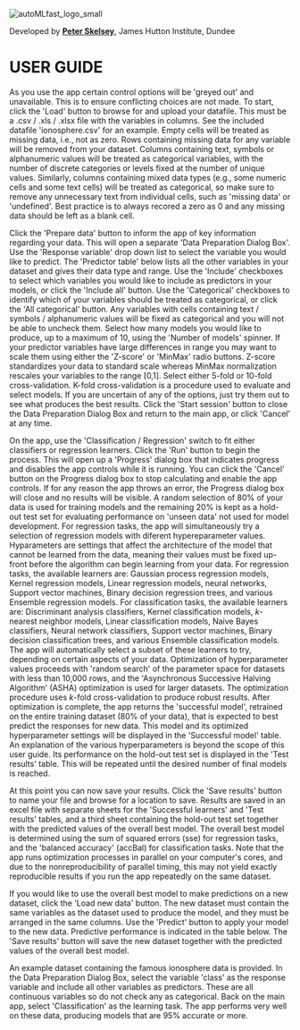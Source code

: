 ![autoMLfast_logo_small](https://user-images.githubusercontent.com/32124230/160170864-de75e2b0-b587-425a-92c2-779460be097b.png)
  
Developed by [**Peter Skelsey**](mailto:peter.skelsey@hutton.ac.uk?subject=findOUT), James Hutton Institute, Dundee

# USER GUIDE

As you use the app certain control options will be 'greyed out' and unavailable. This is to ensure conflicting choices are not made. To start, click the 'Load' button to browse for and upload your datafile. This must be a .csv / .xls / .xlsx file with the variables in columns. See the included datafile 'ionosphere.csv' for an example. Empty cells will be treated as missing data, i.e., not as zero. Rows containing missing data for any variable will be removed from your dataset. Columns containing text, symbols or alphanumeric values will be treated as categorical variables, with the number of discrete categories or levels fixed at the number of unique values. Similarly, columns containing mixed data types (e.g., some numeric cells and some text cells) will be treated as categorical, so make sure to remove any unnecessary text from individual cells, such as 'missing data' or 'undefined'. Best practice is to always recored a zero as 0 and any missing data should be left as a blank cell. 

Click the 'Prepare data' button to inform the app of key information regarding your data. This will open a separate 'Data Preparation Dialog Box'. Use the 'Response variable' drop down list to select the variable you would like to predict. The 'Predictor table' below lists all the other variables in your dataset and gives their data type and range. Use the 'Include' checkboxes to select which variables you would like to include as predictors in your models, or click the 'Include all' button. Use the 'Categorical' checkboxes to identify which of your variables should be treated as categorical, or click the 'All categorical' button. Any variables with cells containing text / symbols / alphanumeric values will be fixed as categorical and you will not be able to uncheck them. Select how many models you would like to produce, up to a maximum of 10, using the 'Number of models' spinner. If your predictor variables have large differences in range you may want to scale them using either the 'Z-score' or 'MinMax' radio buttons. Z-score standardizes your data to standard scale whereas MinMax normalization rescales your variables to the range [0,1]. Select either 5-fold or 10-fold cross-validation. K-fold cross-validation is a procedure used to evaluate and select models. If you are uncertain of any of the options, just try them out to see what produces the best results. Click the 'Start session' button to close the Data Preparation Dialog Box and return to the main app, or click 'Cancel' at any time.

On the app, use the 'Classification / Regression' switch to fit either classifiers or regression learners. Click the 'Run' button to begin the process. This will open up a 'Progress' dialog box that indicates progress and disables the app controls while it is running. You can click the 'Cancel' button on the Progress dialog box to stop calculating and enable the app controls. If for any reason the app throws an error, the Progress dialog box will close and no results will be visible. A random selection of 80% of your data is used for training models and the remaining 20% is kept as a hold-out test set for evaluating performance on 'unseen data' not used for model development. For regression tasks, the app will simultaneously try a selection of regression models with diferent hypereparameter values. Hyparameters are settings that affect the architecture of the model that cannot be learned from the data, meaning their values must be fixed up-front before the algorithm can begin learning from your data. For regression tasks, the available learners are: Gaussian process regression models, Kernel regression models, Linear regression models, neural networks, Support vector machines, Binary decision regression trees, and various Ensemble regression models. For classification tasks, the available learners are: Discriminant analysis classifiers, Kernel classification models, *k*-nearest neighbor models, Linear classification models, Naive Bayes classifiers, Neural network classifiers, Support vector machines, Binary decision classification trees, and various Ensemble classification models. The app will automatically select a subset of these learners to try, depending on certain aspects of your data. Optimization of hyperparameter values proceeds with 'random search' of the parameter space for datasets with less than 10,000 rows, and the 'Asynchronous Successive Halving Algorithm' (ASHA) optimization is used for larger datasets. The optimization procedure uses *k*-fold cross-validation to produce robust results. After optimization is complete, the app returns the 'successful model', retrained on the entire training dataset (80% of your data), that is expected to best predict the responses for new data. This model and its optimized hyperparameter settings will be displayed in the 'Successful model' table. An explanation of the various hyperparameters is beyond the scope of this user guide. Its performance on the hold-out test set is displayed in the 'Test results' table. This will be repeated until the desired number of final models is reached. 

At this point you can now save your results. Click the 'Save results' button to name your file and browse for a location to save. Results are saved in an excel file with separate sheets for the 'Successful learners' and 'Test results' tables, and a third sheet containing the hold-out test set together with the predicted values of the overall best model. The overall best model is determined using the sum of squared errors (sse) for regression tasks, and the 'balanced accuracy' (accBal) for classification tasks. Note that the app runs optimization processes in parallel on your computer's cores, and due to the nonreproducibility of parallel timing, this may not yield exactly reproducible results if you run the app repeatedly on the same dataset.

If you would like to use the overall best model to make predictions on a new dataset, click the 'Load new data' button. The new dataset must contain the same variables as the dataset used to produce the model, and they must be arranged in the same columns. Use the 'Predict' button to apply your model to the new data. Predictive performance is indicated in the table below. The 'Save results' button will save the new dataset together with the predicted values of the overall best model. 

An example dataset containing the famous ionosphere data is provided. In the Data Preparation Dialog Box, select the variable 'class' as the response variable and include all other variables as predictors. These are all continuous variables so do not check any as categorical. Back on the main app, select 'Classification' as the learning task. The app performs very well on these data, producing models that are 95% accurate or more.
